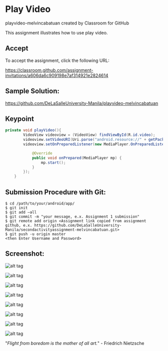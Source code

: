 # Play Video

playvideo-melvincabatuan created by Classroom for GitHub

This assignment illustrates how to use play video. 


## Accept

To accept the assignment, click the following URL:

https://classroom.github.com/assignment-invitations/a606da6c909198e7af314921e2824614

## Sample Solution:

https://github.com/DeLaSalleUniversity-Manila/playvideo-melvincabatuan

## Keypoint

```java
private void playVideo(){
        VideoView videoview = (VideoView) findViewById(R.id.video);
        videoview.setVideoURI(Uri.parse("android.resource://" + getPackageName() + "/" + R.raw.lovestory));
        videoview.setOnPreparedListener(new MediaPlayer.OnPreparedListener() {

            @Override
            public void onPrepared(MediaPlayer mp) {
                mp.start();
            }
        });
    }
```

## Submission Procedure with Git: 

```shell
$ cd /path/to/your/android/app/
$ git init
$ git add –all
$ git commit -m "your message, e.x. Assignment 1 submission"
$ git remote add origin <Assignment link copied from assignment github, e.x. https://github.com/DeLaSalleUniversity-Manila/secondactivityassignment-melvincabatuan.git>
$ git push -u origin master
<then Enter Username and Password>
```


## Screenshot:

![alt tag](https://github.com/DeLaSalleUniversity-Manila/playvideo-melvincabatuan/blob/master/device-2015-10-18-164443.png)

![alt tag](https://github.com/DeLaSalleUniversity-Manila/playvideo-melvincabatuan/blob/master/device-2015-10-18-164501.png)

![alt tag](https://github.com/DeLaSalleUniversity-Manila/playvideo-melvincabatuan/blob/master/device-2015-10-18-164610.png)

![alt tag](https://github.com/DeLaSalleUniversity-Manila/playvideo-melvincabatuan/blob/master/device-2015-10-18-164631.png)

![alt tag](https://github.com/DeLaSalleUniversity-Manila/playvideo-melvincabatuan/blob/master/device-2015-10-18-164717.png)

![alt tag](https://github.com/DeLaSalleUniversity-Manila/playvideo-melvincabatuan/blob/master/device-2015-10-18-164754.png)

![alt tag](https://github.com/DeLaSalleUniversity-Manila/playvideo-melvincabatuan/blob/master/device-2015-10-18-165000.png)

![alt tag](https://github.com/DeLaSalleUniversity-Manila/playvideo-melvincabatuan/blob/master/device-2015-10-18-165040.png)

"*Flight from boredom is the mother of all art.*" - Friedrich Nietzsche
